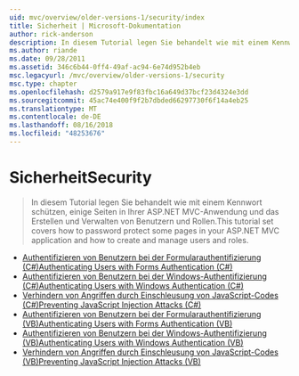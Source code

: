 ```yaml
---
uid: mvc/overview/older-versions-1/security/index
title: Sicherheit | Microsoft-Dokumentation
author: rick-anderson
description: In diesem Tutorial legen Sie behandelt wie mit einem Kennwort schützen, einige Seiten in Ihrer ASP.NET MVC-Anwendung und das Erstellen und Verwalten von Benutzern und Rollen.
ms.author: riande
ms.date: 09/28/2011
ms.assetid: 346c6b44-0ff4-49af-ac94-6e74d952b4eb
msc.legacyurl: /mvc/overview/older-versions-1/security
msc.type: chapter
ms.openlocfilehash: d2579a917e9f83fbc16a649d37bcf23d4324e3dd
ms.sourcegitcommit: 45ac74e400f9f2b7dbded66297730f6f14a4eb25
ms.translationtype: MT
ms.contentlocale: de-DE
ms.lasthandoff: 08/16/2018
ms.locfileid: "48253676"
---
```

<a name="security"></a><span data-ttu-id="109f7-103">Sicherheit</span><span class="sxs-lookup"><span data-stu-id="109f7-103">Security</span></span>
====================
> <span data-ttu-id="109f7-104">In diesem Tutorial legen Sie behandelt wie mit einem Kennwort schützen, einige Seiten in Ihrer ASP.NET MVC-Anwendung und das Erstellen und Verwalten von Benutzern und Rollen.</span><span class="sxs-lookup"><span data-stu-id="109f7-104">This tutorial set covers how to password protect some pages in your ASP.NET MVC application and how to create and manage users and roles.</span></span>


- [<span data-ttu-id="109f7-105">Authentifizieren von Benutzern bei der Formularauthentifizierung (C#)</span><span class="sxs-lookup"><span data-stu-id="109f7-105">Authenticating Users with Forms Authentication (C#)</span></span>](authenticating-users-with-forms-authentication-cs.md)
- [<span data-ttu-id="109f7-106">Authentifizieren von Benutzern bei der Windows-Authentifizierung (C#)</span><span class="sxs-lookup"><span data-stu-id="109f7-106">Authenticating Users with Windows Authentication (C#)</span></span>](authenticating-users-with-windows-authentication-cs.md)
- [<span data-ttu-id="109f7-107">Verhindern von Angriffen durch Einschleusung von JavaScript-Codes (C#)</span><span class="sxs-lookup"><span data-stu-id="109f7-107">Preventing JavaScript Injection Attacks (C#)</span></span>](preventing-javascript-injection-attacks-cs.md)
- [<span data-ttu-id="109f7-108">Authentifizieren von Benutzern bei der Formularauthentifizierung (VB)</span><span class="sxs-lookup"><span data-stu-id="109f7-108">Authenticating Users with Forms Authentication (VB)</span></span>](authenticating-users-with-forms-authentication-vb.md)
- [<span data-ttu-id="109f7-109">Authentifizieren von Benutzern bei der Windows-Authentifizierung (VB)</span><span class="sxs-lookup"><span data-stu-id="109f7-109">Authenticating Users with Windows Authentication (VB)</span></span>](authenticating-users-with-windows-authentication-vb.md)
- [<span data-ttu-id="109f7-110">Verhindern von Angriffen durch Einschleusung von JavaScript-Codes (VB)</span><span class="sxs-lookup"><span data-stu-id="109f7-110">Preventing JavaScript Injection Attacks (VB)</span></span>](preventing-javascript-injection-attacks-vb.md)
